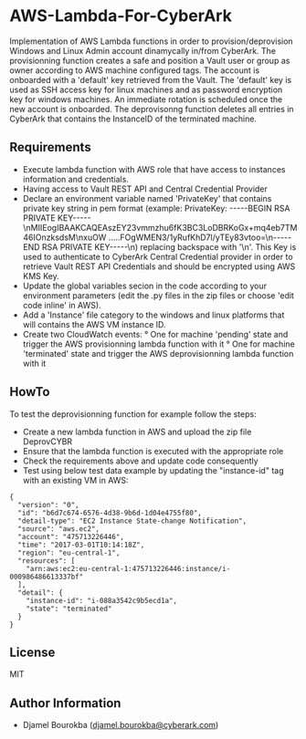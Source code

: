 # AWS-Lambda-For-CyberArk
Implementation of AWS Lambda functions in order to provision/deprovision Windows and Linux Admin account dinamycally in/from CyberArk.
The provisionning function creates a safe and position a Vault user or group as owner according to AWS machine configured tags. The account is onboarded with a 'default' key retrieved from the Vault. The 'default' key is used as SSH access key for linux machines and as password encryption key for windows machines. An immediate rotation is scheduled once the new account is onboarded. 
The deprovisonng function deletes all entries in CyberArk that contains the InstanceID of the terminated machine. 

Requirements
------------

- Execute lambda function with AWS role that have access to instances information and credentials.
- Having access to Vault REST API and Central Credential Provider
- Declare an environment variable named 'PrivateKey' that contains private key string in pem format (example: PrivateKey: -----BEGIN RSA PRIVATE KEY-----\nMIIEogIBAAKCAQEAszEY23vmmzhu6fK3BC3LoDBRKoGx+mq4eb7TM46IOnzksdsM\nxuOW .....FOgWMEN3/1yRufKhD7l/yTEy83vtoo=\n-----END RSA PRIVATE KEY-----\n) replacing backspace with '\n'. This Key is used to authenticate to CyberArk Central Credential provider in order to retrieve Vault REST API Credentials and should be encrypted using AWS KMS Key. 
- Update the global variables secion in the code according to your environment parameters (edit the .py files in the zip files or choose 'edit code inline' in AWS).
- Add a 'Instance' file category to the windows and linux platforms that will contains the AWS VM instance ID.
- Create two CloudWatch events: 
     ° One for machine 'pending' state and trigger the AWS provisionning lambda function with it
     ° One for machine 'terminated' state and trigger the AWS deprovisionning lambda function with it

HowTo
------------
To test the deprovisionning function for example follow the steps: 
- Create a new lambda function in AWS and upload the zip file DeprovCYBR
- Ensure that the lambda function is executed with the appropriate role
- Check the requirements above and update code consequently
- Test using below test data example by updating the "instance-id" tag with an existing VM in AWS:
```
{
  "version": "0",
  "id": "b6d7c674-6576-4d38-9b6d-1d04e4755f80",
  "detail-type": "EC2 Instance State-change Notification",
  "source": "aws.ec2",
  "account": "475713226446",
  "time": "2017-03-01T10:14:18Z",
  "region": "eu-central-1",
  "resources": [
    "arn:aws:ec2:eu-central-1:475713226446:instance/i-000986486613337bf"
  ],
  "detail": {
    "instance-id": "i-088a3542c9b5ecd1a",
    "state": "terminated"
  }
}
```

License
-------

MIT

Author Information
------------------

- Djamel Bourokba (djamel.bourokba@cyberark.com)
